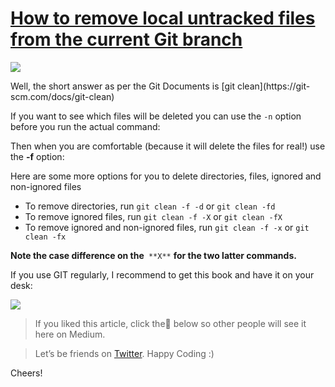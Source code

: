 
# [How to remove local untracked files from the current Git branch](https://koukia.ca/how-to-remove-local-untracked-files-from-the-current-git-branch-571c6ce9b6b1)

![](https://miro.medium.com/max/1024/1*SptUKxY2gmxa4XC3W1_nRw.jpeg)

Well, the short answer as per the Git Documents is [git clean](https://git-
scm.com/docs/git-clean)

If you want to see which files will be deleted you can use the `-n` option
before you run the actual command:

Then when you are comfortable (because it will delete the files for real!) use
the **-f** option:

Here are some more options for you to delete directories, files, ignored and
non-ignored files

  * To remove directories, run `git clean -f -d` or `git clean -fd`
  * To remove ignored files, run `git clean -f -X` or `git clean -fX`
  * To remove ignored and non-ignored files, run `git clean -f -x` or `git clean -fx`

 **Note the case difference on the**` **X**` **for the two latter commands.**

If you use GIT regularly, I recommend to get this book and have it on your desk:

![](https://miro.medium.com/max/500/1*ZoGu8n3MF1M9bD9XQkmirQ.png)

> If you liked this article, click the👏 below so other people will see it here
on Medium.

>

> Let’s be friends on [Twitter](https://twitter.com/aramkoukia). Happy Coding :)

Cheers!

